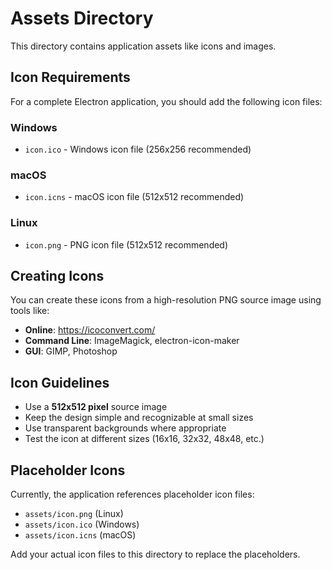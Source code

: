 # Assets Directory

This directory contains application assets like icons and images.

## Icon Requirements

For a complete Electron application, you should add the following icon files:

### Windows
- `icon.ico` - Windows icon file (256x256 recommended)

### macOS  
- `icon.icns` - macOS icon file (512x512 recommended)

### Linux
- `icon.png` - PNG icon file (512x512 recommended)

## Creating Icons

You can create these icons from a high-resolution PNG source image using tools like:

- **Online**: https://icoconvert.com/
- **Command Line**: ImageMagick, electron-icon-maker
- **GUI**: GIMP, Photoshop

## Icon Guidelines

- Use a **512x512 pixel** source image
- Keep the design simple and recognizable at small sizes
- Use transparent backgrounds where appropriate
- Test the icon at different sizes (16x16, 32x32, 48x48, etc.)

## Placeholder Icons

Currently, the application references placeholder icon files:
- `assets/icon.png` (Linux)
- `assets/icon.ico` (Windows)  
- `assets/icon.icns` (macOS)

Add your actual icon files to this directory to replace the placeholders.
